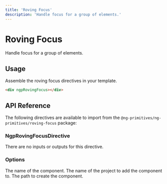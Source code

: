 ```yaml
---
title: 'Roving Focus'
description: 'Handle focus for a group of elements.'
---
```


# Roving Focus

Handle focus for a group of elements.

<docs-example name="roving-focus"></docs-example>

## Usage

Assemble the roving focus directives in your template.

```html
<div ngpRovingFocus></div>
```

## API Reference

The following directives are available to import from the `@ng-primitives/ng-primitives/roving-focus` package:

### NgpRovingFocusDirective

There are no inputs or outputs for this directive.

### Options

<ResponseField name="name" type="string">
  The name of the component.
</ResponseField>

<ResponseField name="project" type="string">
  The name of the project to add the component to.
</ResponseField>

<ResponseField name="path" type="string">
  The path to create the component.
</ResponseField>
